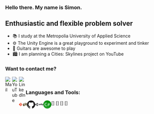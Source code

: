 ### Hello there. My name is Simon.

## Enthusiastic and flexible problem solver
- 📚 I study at the Metropolia University of Applied Science
- ⚙️ The Unity Engine is a great playground to experiment and tinker
- 🎸 Guitars are awesome to play
- 🏙️ I am planning a Cities: Skylines project on YouTube

### Want to contact me?


[<img align="left" alt="Mail" width="22px" src="https://raw.githubusercontent.com/thesabbir/simple-line-icons/f3ed94dd797bdcab52d6f27ba589aea4bb6f3e4d/src/svgs/envolope.svg" />][mail]
[<img align="left" alt="YouTube" width="22px" src="https://raw.githubusercontent.com/thesabbir/simple-line-icons/f3ed94dd797bdcab52d6f27ba589aea4bb6f3e4d/src/svgs/social-youtube.svg" />][youtube]
[<img align="left" alt="LinkedIn" width="22px" src="https://raw.githubusercontent.com/thesabbir/simple-line-icons/f3ed94dd797bdcab52d6f27ba589aea4bb6f3e4d/src/svgs/social-linkedin.svg" />][linkedin]

<br />

### Languages and Tools:

[<img align="left" alt="Git" width="26px" src="https://raw.githubusercontent.com/github/explore/80688e429a7d4ef2fca1e82350fe8e3517d3494d/topics/git/git.png" />]
[<img align="left" alt="GitHub" width="26px" src="https://raw.githubusercontent.com/github/explore/78df643247d429f6cc873026c0622819ad797942/topics/github/github.png" />]
[<img align="left" alt="Unity" width="26px" src="https://raw.githubusercontent.com/github/explore/master/topics/unity/unity.png" />]
[<img align="left" alt="C#" width="26px" src="https://raw.githubusercontent.com/github/explore/master/topics/csharp/csharp.png" />]


<br />
<br />

[youtube]: https://www.youtube.com/channel/UCKf0S-dfZtk_lHGZTrj3wDg
[linkedin]: https://www.linkedin.com/in/simon-bauer-300512192/
[mail]: mailto:simppabauer@gmail.com

